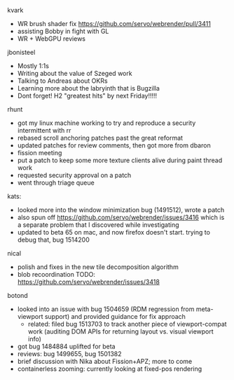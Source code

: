 kvark
  * WR brush shader fix https://github.com/servo/webrender/pull/3411
  * assisting Bobby in fight with GL
  * WR + WebGPU reviews

jbonisteel
  * Mostly 1:1s
  * Writing about the value of Szeged work
  * Talking to Andreas about OKRs
  * Learning more about the labryinth that is Bugzilla
  * Dont forget! H2 "greatest hits" by next Friday!!!!!

rhunt
  * got my linux machine working to try and reproduce a security intermittent with rr
  * rebased scroll anchoring patches past the great reformat
  * updated patches for review comments, then got more from dbaron
  * fission meeting
  * put a patch to keep some more texture clients alive during paint thread work
  * requested security approval on a patch
  * went through triage queue

kats:
  * looked more into the window minimization bug (1491512), wrote a patch
  * also spun off https://github.com/servo/webrender/issues/3416 which is a separate problem that I discovered while investigating
  * updated to beta 65 on mac, and now firefox doesn't start. trying to debug that, bug 1514200

nical
  * polish and fixes in the new tile decomposition algorithm
  * blob recoordination TODO: https://github.com/servo/webrender/issues/3418

botond
  * looked into an issue with bug 1504659 (RDM regression from meta-viewport support) and provided guidance for fix approach
    * related: filed bug 1513703 to track another piece of viewport-compat work (auditing DOM APIs for returning layout vs. visual viewport info)
  * got bug 1484884 uplifted for beta
  * reviews: bug 1499655, bug 1501382
  * brief discussion with Nika about Fission+APZ; more to come
  * containerless zooming: currently looking at fixed-pos rendering
